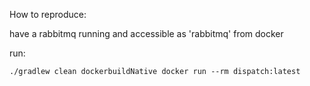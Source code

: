 How to reproduce:

have a rabbitmq running and accessible as 'rabbitmq' from docker

run:

``
./gradlew clean dockerbuildNative
docker run --rm dispatch:latest
``
